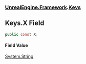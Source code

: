 ### [UnrealEngine.Framework](./UnrealEngine-Framework.md 'UnrealEngine.Framework').[Keys](./Keys.md 'UnrealEngine.Framework.Keys')
## Keys.X Field
  
```csharp
public const X;
```
#### Field Value
[System.String](https://docs.microsoft.com/en-us/dotnet/api/System.String 'System.String')  
